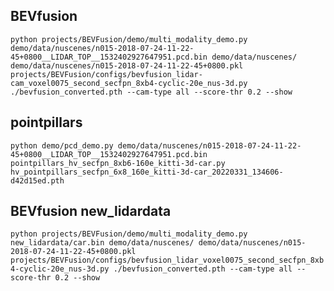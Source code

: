 ## BEVfusion

`python projects/BEVFusion/demo/multi_modality_demo.py demo/data/nuscenes/n015-2018-07-24-11-22-45+0800__LIDAR_TOP__1532402927647951.pcd.bin demo/data/nuscenes/ demo/data/nuscenes/n015-2018-07-24-11-22-45+0800.pkl projects/BEVFusion/configs/bevfusion_lidar-cam_voxel0075_second_secfpn_8xb4-cyclic-20e_nus-3d.py ./bevfusion_converted.pth --cam-type all --score-thr 0.2 --show`

## pointpillars

`python demo/pcd_demo.py demo/data/nuscenes/n015-2018-07-24-11-22-45+0800__LIDAR_TOP__1532402927647951.pcd.bin pointpillars_hv_secfpn_8xb6-160e_kitti-3d-car.py hv_pointpillars_secfpn_6x8_160e_kitti-3d-car_20220331_134606-d42d15ed.pth`



## BEVfusion new_lidardata

`python projects/BEVFusion/demo/multi_modality_demo.py new_lidardata/car.bin demo/data/nuscenes/ demo/data/nuscenes/n015-2018-07-24-11-22-45+0800.pkl projects/BEVFusion/configs/bevfusion_lidar_voxel0075_second_secfpn_8xb4-cyclic-20e_nus-3d.py ./bevfusion_converted.pth --cam-type all --score-thr 0.2 --show`